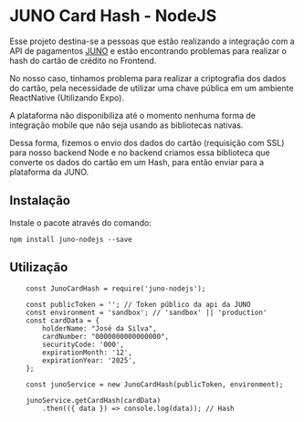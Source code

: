# JUNO Card Hash - NodeJS

Esse projeto destina-se a pessoas que estão realizando a integração com a API de pagamentos [JUNO](https://juno.com.br/) e estão encontrando problemas para realizar o hash do cartão de crédito no Frontend.

No nosso caso, tinhamos problema para realizar a criptografia dos dados do cartão, pela necessidade de utilizar uma chave pública em um ambiente ReactNative (Utilizando Expo).

A plataforma não disponibiliza até o momento nenhuma forma de integração mobile que não seja usando as bibliotecas nativas.

Dessa forma, fizemos o envio dos dados do cartão (requisição com SSL) para nosso backend Node e no backend criamos essa biblioteca que converte os dados do cartão em um Hash, para então enviar para a plataforma da JUNO.

## Instalação

Instale o pacote através do comando:

`npm install juno-nodejs --save`

## Utilização

```
    const JunoCardHash = require('juno-nodejs');
    
    const publicToken = ''; // Token público da api da JUNO
    const environment = 'sandbox'; // 'sandbox' || 'production'
    const cardData = {
        holderName: "José da Silva",
        cardNumber: "0000000000000000",
        securityCode: '000',
        expirationMonth: '12',
        expirationYear: '2025',
    };

    const junoService = new JunoCardHash(publicToken, environment);

    junoService.getCardHash(cardData)
        .then(({ data }) => console.log(data)); // Hash
```

